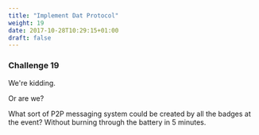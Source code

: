 ```yaml
---
title: "Implement Dat Protocol"
weight: 19
date: 2017-10-28T10:29:15+01:00
draft: false
---
```

### Challenge 19

We're kidding.

Or are we?

What sort of P2P messaging system could be created by all the badges at the event? Without burning through the battery in 5 minutes.

